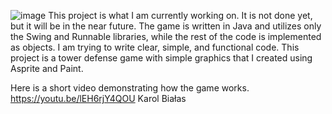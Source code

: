 ![image](https://github.com/TheBialy3/java-project/assets/107372713/b2f33134-5c1b-4ef7-a2f5-b144593415d8)
This project is what I am currently working on. It is not done yet, but it will be in the near future.
The game is written in Java and utilizes only the Swing and Runnable libraries, while the rest of the code is implemented as objects.
I am trying to write clear, simple, and functional code. This project is a tower defense game with simple graphics that I created using Asprite and Paint.

Here is a short video demonstrating how the game works. 
https://youtu.be/lEH6rjY4QOU
Karol Białas
